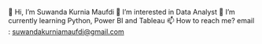 👋 Hi, I’m Suwanda Kurnia Maufdi
👀 I’m interested in Data Analyst
🌱 I’m currently learning Python, Power BI and Tableau
📫 How to reach me? email : suwandakurniamaufdi@gmail.com

<!---
suwandakurnia/suwandakurnia is a ✨ special ✨ repository because its `README.md` (this file) appears on your GitHub profile.
You can click the Preview link to take a look at your changes.
--->

